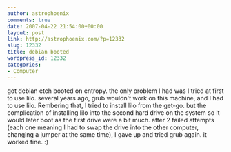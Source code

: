 ```yaml
---
author: astrophoenix
comments: true
date: 2007-04-22 21:54:00+00:00
layout: post
link: http://astrophoenix.com/?p=12332
slug: 12332
title: debian booted
wordpress_id: 12332
categories:
- Computer
---
```


got debian etch booted on entropy. the only problem I had was I tried at first to use lilo. several years ago, grub wouldn't work on this machine, and I had to use lilo. Rembering that, I tried to install lilo from the get-go. but the complication of installing lilo into the second hard drive on the system so it would later boot as the first drive were a bit much. after 2 failed attempts (each one meaning I had to swap the drive into the other computer, changing a jumper at the same time), I gave up and tried grub again. it worked fine. :)
